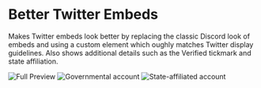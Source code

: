 # Better Twitter Embeds

Makes Twitter embeds look better by replacing the classic Discord look of embeds and using a custom element which 
oughly matches Twitter display guidelines. Also shows additional details such as the Verified tickmark and state
affiliation.

![Full Preview](https://cdn.discordapp.com/attachments/606636904355725320/771058407200653433/unknown.png)
![Governmental account](https://cdn.discordapp.com/attachments/606636904355725320/771058532351082586/unknown.png)
![State-affiliated account](https://cdn.discordapp.com/attachments/606636904355725320/771058645420736542/unknown.png)
